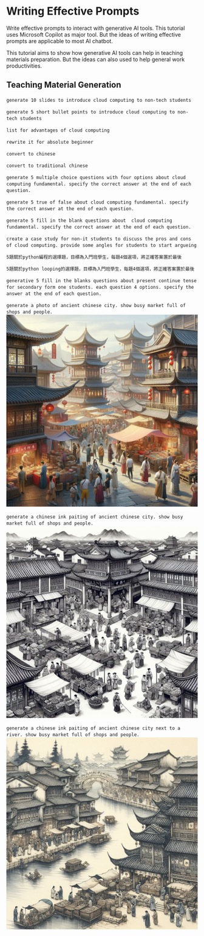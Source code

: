 # Writing Effective Prompts

Write effective prompts to interact with generative AI tools. This tutorial uses Microsoft Copilot as major tool. But the ideas of writing effective prompts are applicable to most AI chatbot.

This tutorial aims to show how generative AI tools can help in teaching materials preparation. But the ideas can also used to help general work productivities.

## Teaching Material Generation

`generate 10 slides to introduce cloud computing to non-tech students`

`generate 5 short bullet points to introduce cloud computing to non-tech students`

`list for advantages of cloud computing`

`rewrite it for absolute beginner`

`convert to chinese`

`convert to traditional chinese`

`generate 5 multiple choice questions with four options about cloud computing fundamental. specify the correct answer at the end of each question.`

`generate 5 true of false about cloud computing fundamental. specify the correct answer at the end of each question.`

`generate 5 fill in the blank questions about  cloud computing fundamental. specify the correct answer at the end of each question.`

`create a case study for non-it students to discuss the pros and cons of cloud computing. provide some angles for students to start argueing`

`5題關於python編程的選擇題，目標為入門班學生，每題4個選項，將正確答案置於最後`

`5題關於python looping的選擇題，目標為入門班學生，每題4個選項，將正確答案置於最後`

`generative 5 fill in the blanks questions about present continue tense for secondary form one students. each question 4 options. specify the answer at the end of each question.`

`generate a photo of ancient chinese city. show busy market full of shops and people.`
![](./images/chinese-city.png)

`generate a chinese ink paiting of ancient chinese city. show busy market full of shops and people.`
![](./images/chinese-city-ink.png)

`generate a chinese ink paiting of ancient chinese city next to a river. show busy market full of shops and people.`
![](./images/chinese-city-next-to-river.png)
